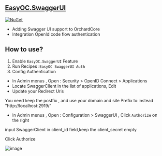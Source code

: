 ﻿## [EasyOC.SwaggerUI](src/Modules/EasyOC.SwaggerUI)
[![NuGet](https://img.shields.io/nuget/v/EasyOC.SwaggerUI.svg)](https://www.nuget.org/packages/EasyOC.SwaggerUI)

- Adding Swagger UI support to OrchardCore
- Integration OpenId code flow authentication


## How to use?

1. Enable `EasyOC.SwaggerUI` Feature  
1. Run Recipes :`EasyOC SwaggerUI Auth`
1. Config Authentication
- In Admin menus , Open : Security > OpenID Connect > Applications 
- Locate SwaggerClient in the list of applications, Edit
- Update your Redirect Uris 

You need keep the postfix , and use your domain and site Prefix to instead "http://localhost:2919/" 
 - In Admin menus , Open : Configuration > SwaggerUI  , Click `Authorize` on the right
 
 input SwaggerClient in client_id field,keep the client_secret empty
 
 Click Authorize
 
![image](https://user-images.githubusercontent.com/15613121/218245730-a2ce5bfa-6400-464c-8975-4e5d1365303f.png)

 

